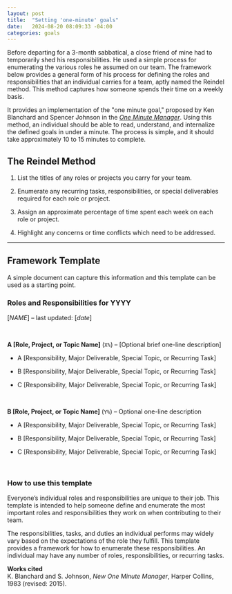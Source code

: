 ```yaml
---
layout: post
title:  "Setting 'one-minute' goals"
date:   2024-08-20 08:09:33 -04:00
categories: goals
---
```


Before departing for a 3-month sabbatical, a close friend of mine had to temporarily shed his responsibilities. 
He used a simple process for enumerating the various roles he assumed on our team.
The framework below provides a general form of his process for defining the roles and responsibilities that an individual 
carries for a team, aptly named the Reindel method.
This method captures how someone spends their time on a weekly basis.

It provides an implementation of the "one minute goal," 
proposed by Ken Blanchard and Spencer Johnson in the [_One Minute Manager_](https://en.wikipedia.org/wiki/The_One_Minute_Manager).
Using this method, an individual should be able to read, understand, and internalize the defined goals in under a minute.
The process is simple, and it should take approximately 10 to 15 minutes to complete.


## The Reindel Method

1. List the titles of any roles or projects you carry for your team.

2. Enumerate any recurring tasks, responsibilities, or special deliverables required for each role or project.

3. Assign an approximate percentage of time spent each week on each role or project.

4. Highlight any concerns or time conflicts which need to be addressed.


---

## Framework Template
A simple document can capture this information and this template can be used as a starting point.


### Roles and Responsibilities for YYYY
[_NAME_] – last updated: [_date_]

<br/>

**A [Role, Project, or Topic Name]** (`X%`) – [Optional brief one-line description]

- A [Responsibility, Major Deliverable, Special Topic, or Recurring Task]

- B [Responsibility, Major Deliverable, Special Topic, or Recurring Task]

- C [Responsibility, Major Deliverable, Special Topic, or Recurring Task]

<br/>

**B [Role, Project, or Topic Name]** (`Y%`) – Optional one-line description  

- A [Responsibility, Major Deliverable, Special Topic, or Recurring Task]

- B [Responsibility, Major Deliverable, Special Topic, or Recurring Task]

- C [Responsibility, Major Deliverable, Special Topic, or Recurring Task]

<br/>


### How to use this template
Everyone’s individual roles and responsibilities are unique to their job.
This template is intended to help someone define and enumerate the most important roles and responsibilities 
they work on when contributing to their team.

The responsibilities, tasks, and duties an individual performs may widely vary based on the 
expectations of the role they fulfill.
This template provides a framework for how to enumerate these responsibilities.
An individual may have any number of roles, responsibilities, or recurring tasks.


**Works cited**  
K. Blanchard and S. Johnson, _New One Minute Manager_, Harper Collins, 1983 (revised: 2015).
